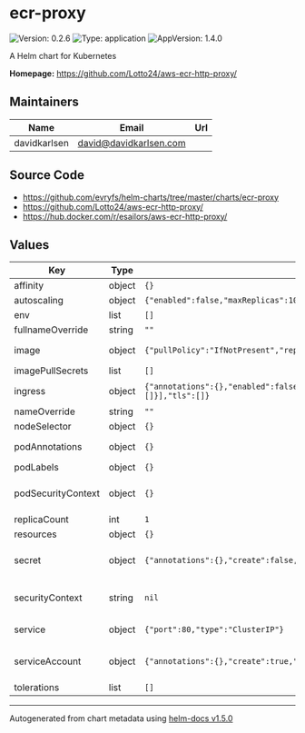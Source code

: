 # ecr-proxy

![Version: 0.2.6](https://img.shields.io/badge/Version-0.2.6-informational?style=flat-square) ![Type: application](https://img.shields.io/badge/Type-application-informational?style=flat-square) ![AppVersion: 1.4.0](https://img.shields.io/badge/AppVersion-1.4.0-informational?style=flat-square)

A Helm chart for Kubernetes

**Homepage:** <https://github.com/Lotto24/aws-ecr-http-proxy/>

## Maintainers

| Name | Email | Url |
| ---- | ------ | --- |
| davidkarlsen | david@davidkarlsen.com |  |

## Source Code

* <https://github.com/evryfs/helm-charts/tree/master/charts/ecr-proxy>
* <https://github.com/Lotto24/aws-ecr-http-proxy/>
* <https://hub.docker.com/r/esailors/aws-ecr-http-proxy/>

## Values

| Key | Type | Default | Description |
|-----|------|---------|-------------|
| affinity | object | `{}` |  |
| autoscaling | object | `{"enabled":false,"maxReplicas":100,"minReplicas":1,"targetCPUUtilizationPercentage":80}` | enable HPA |
| env | list | `[]` |  |
| fullnameOverride | string | `""` |  |
| image | object | `{"pullPolicy":"IfNotPresent","repository":"esailors/aws-ecr-http-proxy","tag":"1.4.0"}` | image configuration |
| imagePullSecrets | list | `[]` |  |
| ingress | object | `{"annotations":{},"enabled":false,"hosts":[{"host":"chart-example.local","paths":[]}],"tls":[]}` | ingress configuration |
| nameOverride | string | `""` |  |
| nodeSelector | object | `{}` |  |
| podAnnotations | object | `{}` | annotations to place on pod |
| podLabels | object | `{}` |  |
| podSecurityContext | object | `{}` | security context for the pod |
| replicaCount | int | `1` |  |
| resources | object | `{}` |  |
| secret | object | `{"annotations":{},"create":false,"existingSecret":""}` | configure secret. AWS tokens go here |
| securityContext | string | `nil` | securityContext for the container |
| service | object | `{"port":80,"type":"ClusterIP"}` | Kubernetes service |
| serviceAccount | object | `{"annotations":{},"create":true,"name":""}` | configure service account |
| tolerations | list | `[]` |  |

----------------------------------------------
Autogenerated from chart metadata using [helm-docs v1.5.0](https://github.com/norwoodj/helm-docs/releases/v1.5.0)
